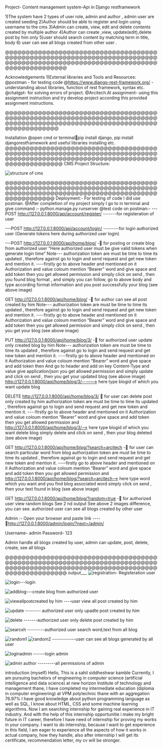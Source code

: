 Project- Content management system-Api in Django restframework
 
1)The system have 2 types of user role, admin and author , admin user are created seeding
2)Author should be able to register and login using username to the cms
3)Admin can create, view, edit and delete contents created by multiple author
4)Author can create ,view, update(edit),delete post by him only
5)user should search content by matching term in title, body
6) user can see all blogs created from other user .

@@@@@@@@@@@@@@@@@@@@@@@@@@@@@@@@@@@@@@@@@@@@@@@@@@@@@@@@@@@@@@@@@@@@@@@@@@@@@@@@@@@@@@@@@@@@@@@@@@@@@@@@@@@@@@@@@@@@@@@@@@@@@@

Acknowledgements
1)External libraries and Tools and Resources:
@postman - for testing code
@https://www.django-rest-framework.org/ - understanding about libraries, function of rest framework, 
syntax etc.
@chatgpt- for solving errors of project.
@Arcitech.AI assignment- using this assignment instruction and try develop project according this 
provided assignment instructions.

@@@@@@@@@@@@@@@@@@@@@@@@@@@@@@@@@@@@@@@@@@@@@@@@@@@@@@@@@@@@@@@@@@@@@@@@@@@@@@@@@@@@@@@@@@@@@@@@@@@@@@@@@@@@@@@@@@@@@@@@@@@@

Installation
@open cmd or terminalpip install django, 
pip install djangorestframework and useful libraries installing etc.
@@@@@@@@@@@@@@@@@@@@@@@@@@@@@@@@@@@@@@@@@@@@@@@@@@@@@@@@@@@@@@@@@@@@@@@@@@@@@@@@@@@@@@@@@@@@@@@@@@@@@@@@@@@@@@@@@@@@@@@@@@@@@
CMS Project Structure:

![structure of cms](https://github.com/thechamp710/arcitech.ai/assets/135342237/ecdd6411-3b52-444c-8b5e-8a9e3e695d09)













@@@@@@@@@@@@@@@@@@@@@@@@@@@@@@@@@@@@@@@@@@@@@@@@@@@@@@@@@@@@@@@@@@@@@@@@@@@@@@@@@@@@@@@@@@@@@@@@@@@@@@@@@@@@@@@@@@@@@@@@@@@
Deployment:-
For testing of code I did use postman.
@After completion of my project simply I go to in terminal and give command :-
python.manage.py runserver
@test code on postman:-
---POST http://127.0.0.1:8000/api/account/register/ -------for registeration of user




---POST http://127.0.0.1:8000/api/account/login/ --------for login authorized user
(Generate tokens here during authorized user login)



---POST http://127.0.0.1:8000/api/home/blog/ - for posting or create blog from authorized user
“Here authorized user must be give valid tokens when generate login time”
Note--- authorization token are must be time to time its updated , therefore against go to login and send request 
and get new token and mention it.
----firstly go to above header and mentioned on it Authorization and value coloum mention “Bearer” word and 
give space and add token then you get allowed permission and simply click on send , then you found blog 
format , and simply you can follow, go to above body and type according format information and you post 
successfully your blog (see above image)


GET http://127.0.0.1:8000/api/home/blog/ - for author can see all post created by him
Note--- authorization token are must be time to time its updated , therefore against go to login and send request 
and get new token and mention it.
----firstly go to above header and mentioned on it Authorization and value coloum mention “Bearer” word and 
give space and add token then you get allowed permission and simply click on send , then you get your blog
(see above image)



PUT http://127.0.0.1:8000/api/home/blog/3/ - for authorized user update only created blog by him
Note--- authorization token are must be time to time its updated , therefore against go to login and send request 
and get new token and mention it.
----firstly go to above header and mentioned on it Authorization and value coloum mention “Bearer” word and 
give space and add token then And go to header and add on key Content-Type and value give application/json you get 
allowed permission and simply update and click on send , then you get your updated blog (see above image)
http://127.0.0.1:8000/api/home/blog/3/-----> here type blogid of which you want update blog



DELETE http://127.0.0.1:8000/api/home/blog/3/  for user can delete post only created by him
authorization token are must be time to time its updated , therefore against go to login and send request and get 
new token and mention it.
----firstly go to above header and mentioned on it Authorization and value coloum mention “Bearer” word and 
give space and add token then you get allowed permission and http://127.0.0.1:8000/api/home/blog/3/--> here type blogid of
which you want delete blog simply delete and click on send , then your blog deleted (see above image)




GET http://127.0.0.1:8000/api/home/blog/?search=arcitech - for user can search particular word from blog
authorization token are must be time to time its updated , therefore against go to login and send request and get 
new token and mention it.
----firstly go to above header and mentioned on it Authorization and value coloum mention “Bearer” word and 
give space and add token then you get allowed permission and http://127.0.0.1:8000/api/home/blog/?search=arcitech--> here 
type word which you want and you find blog associated word simply click on send , then your text found in blog (see above 
image)



GET http://127.0.0.1:8000/api/home/blog/?random=true - for authorized user view random blogs
See 2
nd output
See above 2 images difference, you can see. authorized user can see all blogs created by other user




Admin :-
Open your browser and paste link ----http://127.0.0.1:8000/admin/login/?next=/admin/

Username- admin
Password- 123

Admin handle all blogs created by user, admin can update, post, delete, create, see all blogs







@@@@@@@@@@@@@@@@@@@@@@@@@@@@@@@@@@@@@@@@@@@@@@@@@@@@@@@@@@@@@@@@@@@@@@@@@@@@@@@@@@@@@@@@@@@@@@@@@@@@@@@@@@@@@@@@@@@@@@@@@@@@@@
output___
![registration](https://github.com/thechamp710/arcitech.ai/assets/135342237/2d4c2a95-d61d-4f2c-9a47-308f4481373a)- Registeration user




![login](https://github.com/thechamp710/arcitech.ai/assets/135342237/3ef5c550-4ef7-46cb-97d3-2a459bb68aa1)---login



![addblog](https://github.com/thechamp710/arcitech.ai/assets/135342237/7169d178-56f3-489f-bde9-add4eb2aeed1)---create blog from authorized user


![viewallpostcreated by him](https://github.com/thechamp710/arcitech.ai/assets/135342237/9efdf3c2-2b3c-4343-abf8-c1e603cbfb3c) 
----user view all post created by him




![update](https://github.com/thechamp710/arcitech.ai/assets/135342237/0cd66d06-9db8-4336-81b9-80c5449b917a)
 -------- authorized user only upadte post created by him




 ![delete](https://github.com/thechamp710/arcitech.ai/assets/135342237/5fdbb215-b9d2-4074-a35b-f98ac4913e23)
-------authorized user only delete post created by him




![searcxh](https://github.com/thechamp710/arcitech.ai/assets/135342237/372ad17e-42b5-48f5-9eff-143e3ed5c3e5)
---------authorized user search word,text from all blog 



![random1](https://github.com/thechamp710/arcitech.ai/assets/135342237/fe4962d2-24ee-406e-aae0-69be04950680)
![random2](https://github.com/thechamp710/arcitech.ai/assets/135342237/314b64f3-760f-4bd8-b626-46b8ab22bb9e)
------------user can see all blogs generated by all user





![loginadmin](https://github.com/thechamp710/arcitech.ai/assets/135342237/5988df69-115e-4bff-9593-b5c00e2c40ea)
------login admin





![admin author](https://github.com/thechamp710/arcitech.ai/assets/135342237/eb27c37e-9a87-4426-9935-686bccd43c34)
---------all permissions of admin























introduction (myself)
Hello, 
This is a sahil siddheshwar kamble
Currently, I am pursuing bachelors of engineering in computer science (artificial intelligence and data science) 
at new horizon Institute of technology and management thane, 
I have completed my intermediate education (diploma in computer engineering) at VPM polytechnic thane with 
an aggregation 76.97%
I have good knowledge about python programming language as well as SQL, 
I know about HTML, CSS and some machine learning algorithms. 
Now I am searching internship for gaining real experience in IT industry. And with the help of this internship 
opportunitie i make my bright future in IT career, therefore I have need of internship for proving my works in 
your company.
I want to do internship, because I want to get experience in this field, I am eager to experience all the aspects of 
how it works in actual company, how they handle, also after internship I will get its certificate, recommendation 
letter, my cv will be stronger.
